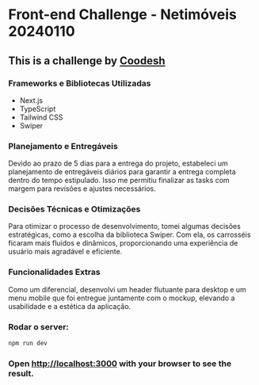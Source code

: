 # Front-end Challenge - Netimóveis 20240110
## This is a challenge by [Coodesh](https://coodesh.com/)

### Frameworks e Bibliotecas Utilizadas
* Next.js
* TypeScript
* Tailwind CSS
* Swiper

### Planejamento e Entregáveis
Devido ao prazo de 5 dias para a entrega do projeto, estabeleci um planejamento de entregáveis diários para garantir a entrega completa dentro do tempo estipulado. Isso me permitiu finalizar as tasks com margem para revisões e ajustes necessários.

### Decisões Técnicas e Otimizações
Para otimizar o processo de desenvolvimento, tomei algumas decisões estratégicas, como a escolha da biblioteca Swiper. Com ela, os carrosséis ficaram mais fluidos e dinâmicos, proporcionando uma experiência de usuário mais agradável e eficiente.

### Funcionalidades Extras
Como um diferencial, desenvolvi um header flutuante para desktop e um menu mobile que foi entregue juntamente com o mockup, elevando a usabilidade e a estética da aplicação.

###  Rodar o server:

```bash
npm run dev
```

### Open [http://localhost:3000](http://localhost:3000) with your browser to see the result.